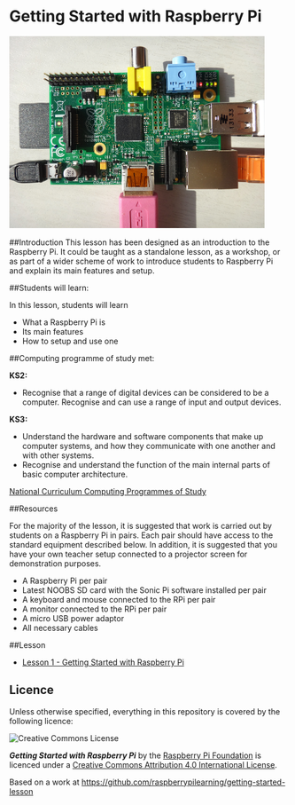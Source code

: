 # Getting Started with Raspberry Pi

![](raspberry-pi.png)

##Introduction
This lesson has been designed as an introduction to the Raspberry Pi. It could be taught as a standalone lesson, as a workshop, or as part of a wider scheme of work to introduce students to Raspberry Pi and explain its main features and setup.

##Students will learn:

In this lesson, students will learn

- What a Raspberry Pi is 
- Its main features
- How to setup and use one

##Computing programme of study met:

**KS2:**

- Recognise that a range of digital devices can be considered to be a computer. Recognise and can use a range of input and output devices.

**KS3:**

- Understand the hardware and software components that make up computer systems, and how they communicate with one another and with other systems.
- Recognise and understand the function of the main internal parts of basic computer architecture.

[National Curriculum Computing Programmes of Study](https://www.gov.uk/government/publications/national-curriculum-in-england-computing-programmes-of-study/national-curriculum-in-england-computing-programmes-of-study#key-stage-3)

##Resources

For the majority of the lesson, it is suggested that work is carried out by students on a Raspberry Pi in pairs. Each pair should have access to the standard equipment described below. In addition, it is suggested that you have your own teacher setup connected to a projector screen for demonstration purposes.

- A Raspberry Pi per pair
- Latest NOOBS SD card with the Sonic Pi software installed per pair
- A keyboard and mouse connected to the RPi per pair
- A monitor connected to the RPi per pair
- A micro USB power adaptor
- All necessary cables

##Lesson

- [Lesson 1 - Getting Started with Raspberry Pi](/Lesson-1/lesson-plan-1.md) 


## Licence

Unless otherwise specified, everything in this repository is covered by the following licence:

![Creative Commons License](http://i.creativecommons.org/l/by-sa/4.0/88x31.png)

***Getting Started with Raspberry Pi*** by the [Raspberry Pi Foundation](http://raspberrypi.org) is licenced under a [Creative Commons Attribution 4.0 International License](http://creativecommons.org/licenses/by-sa/4.0/).

Based on a work at https://github.com/raspberrypilearning/getting-started-lesson

